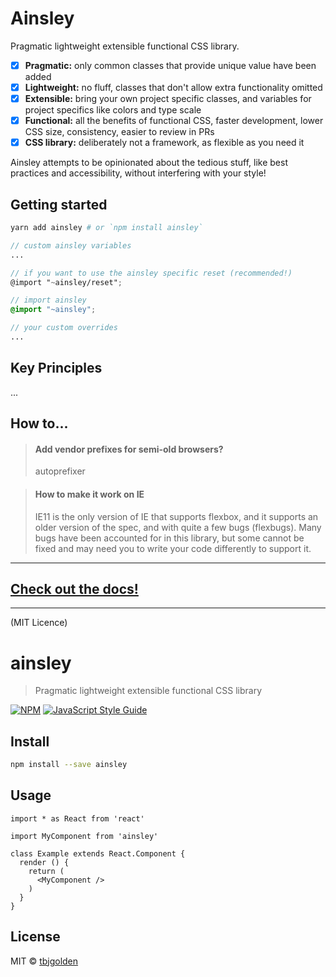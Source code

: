 # Ainsley

Pragmatic lightweight extensible functional CSS library.

- [x] **Pragmatic:** only common classes that provide unique value have been
      added
- [x] **Lightweight:** no fluff, classes that don't allow extra functionality
      omitted
- [x] **Extensible:** bring your own project specific classes, and variables for
      project specifics like colors and type scale
- [x] **Functional:** all the benefits of functional CSS, faster development,
      lower CSS size, consistency, easier to review in PRs
- [x] **CSS library:** deliberately not a framework, as flexible as you need it

Ainsley attempts to be opinionated about the tedious stuff, like best practices
and accessibility, without interfering with your style!

## Getting started

```bash
yarn add ainsley # or `npm install ainsley`
```

```scss
// custom ainsley variables
...

// if you want to use the ainsley specific reset (recommended!)
@import "~ainsley/reset";

// import ainsley
@import "~ainsley";

// your custom overrides
...
```

## Key Principles

...

## How to...

> #### Add vendor prefixes for semi-old browsers?
>
> autoprefixer

> #### How to make it work on IE
>
> IE11 is the only version of IE that supports flexbox, and it supports an older
> version of the spec, and with quite a few bugs (flexbugs). Many bugs have been
> accounted for in this library, but some cannot be fixed and may need you to
> write your code differently to support it.

---

## [Check out the docs!](docs)

---

(MIT Licence)

# ainsley

> Pragmatic lightweight extensible functional CSS library

[![NPM](https://img.shields.io/npm/v/ainsley.svg)](https://www.npmjs.com/package/ainsley) [![JavaScript Style Guide](https://img.shields.io/badge/code_style-standard-brightgreen.svg)](https://standardjs.com)

## Install

```bash
npm install --save ainsley
```

## Usage

```tsx
import * as React from 'react'

import MyComponent from 'ainsley'

class Example extends React.Component {
  render () {
    return (
      <MyComponent />
    )
  }
}
```

## License

MIT © [tbjgolden](https://github.com/tbjgolden)
